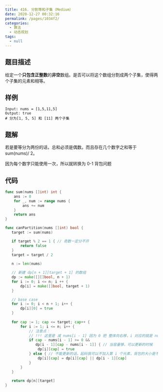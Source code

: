 ```yaml
---
title: 416. 分割等和子集（Medium）
date: 2020-12-27 00:32:16
permalink: /pages/1034f2/
categories: 
  - 算法
  - 动态规划
tags: 
  - null
---
```


## 题目描述

给定一个**只包含正整数**的**非空**数组。是否可以将这个数组分割成两个子集，使得两个子集的元素和相等。

## 样例

```
Input: nums = [1,5,11,5]
Output: true
# 分为[1, 5, 5] 和 [11] 两个子集
```

## 题解

若是要等分为两份的话，总和必须是偶数。而且存在几个数字之和等于 sum(nums)/ 2。

因为每个数字只能使用一次，所以就转换为 0-1 背包问题

## 代码

```go
func sum(nums []int) int {
    ans := 0
    for _, num := range nums {
        ans += num
    }
    return ans 
}

func canPartition(nums []int) bool {
   target := sum(nums)

   if target % 2 == 1 { // 奇数一定分不开
       return false 
   }
   target = target / 2
   
   n := len(nums)

   // 新建 dp[n + 1][target + 1] 的数组
   dp := make([][]bool, n + 1)
   for i := 0; i <= n; i ++ {
       dp[i] = make([]bool, target + 1)
   }

   // base case 
   for i := 0; i < n + 1; i++ {
       dp[i][0] = true
   }
  
   for cap := 1; cap <= target; cap++ {
       for i := 1; i <= n; i++ {
           // 注意点：
           // !!! 这里是 减 nums[i - 1] 因为 0 把 整体向右移，i 对应的就是 nums[i - 1] 
           if cap - nums[i - 1] >= 0 && 
              dp[i - 1][cap - nums[i - 1]] { // 当容量够，可以更新的时候
               dp[i][cap] = true
           } else { // 不能更新的话，起码我可以不加入第 i 个元素，背包的大小是不变的
               dp[i][cap] = dp[i][cap] || dp[i - 1][cap] 
           }
       } 
   }
   
   return dp[n][target]
}
```



